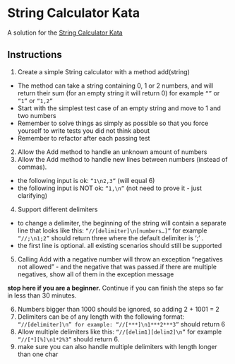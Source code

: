 # String Calculator Kata
A solution for the [String Calculator Kata](http://osherove.com/tdd-kata-1/)

## Instructions
1. Create a simple String calculator with a method add(string)
  * The method can take a string containing 0, 1 or 2 numbers, and will return their sum (for an empty string it will return 0) for example ``“”`` or ``“1”`` or ``“1,2”``
  * Start with the simplest test case of an empty string and move to 1 and two numbers
  * Remember to solve things as simply as possible so that you force yourself to write tests you did not think about
  * Remember to refactor after each passing test
2. Allow the Add method to handle an unknown amount of numbers
3. Allow the Add method to handle new lines between numbers (instead of commas).
  * the following input is ok:  ``“1\n2,3”``  (will equal 6)
  * the following input is NOT ok:  ``“1,\n”`` (not need to prove it - just clarifying)
4. Support different delimiters
  * to change a delimiter, the beginning of the string will contain a separate line that looks like this:   ``“//[delimiter]\n[numbers…]”`` for example ``“//;\n1;2”`` should return three where the default delimiter is ‘;’ .
  * the first line is optional. all existing scenarios should still be supported
5. Calling Add with a negative number will throw an exception “negatives not allowed” - and the negative that was passed.if there are multiple negatives, show all of them in the exception message

**stop here if you are a beginner.** Continue if you can finish the steps so far in less than 30 minutes.

6. Numbers bigger than 1000 should be ignored, so adding 2 + 1001  = 2
7. Delimiters can be of any length with the following format:  ``“//[delimiter]\n” for example: “//[***]\n1***2***3”`` should return 6
8. Allow multiple delimiters like this:  ``“//[delim1][delim2]\n”`` for example ``“//[*][%]\n1*2%3”`` should return 6.
9. make sure you can also handle multiple delimiters with length longer than one char

